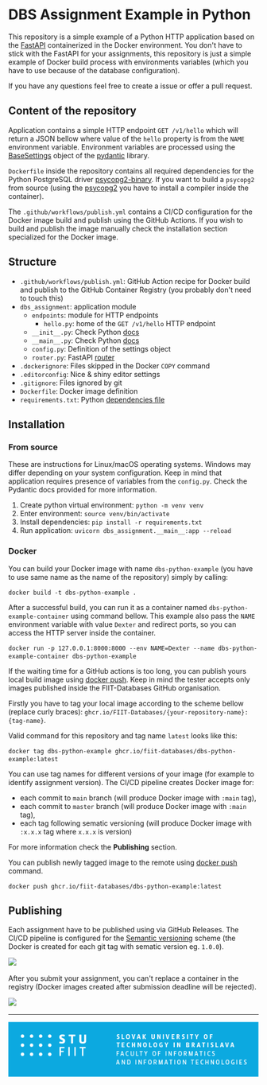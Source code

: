 # DBS Assignment Example in Python

This repository is a simple example of a Python HTTP application based on the [FastAPI](https://fastapi.tiangolo.com/)
containerized in the Docker environment. You don't have to stick with the FastAPI for your assignments, this repository
is just a simple example of Docker build process with environments variables (which you have to use because of the
database configuration).

If you have any questions feel free to create a issue or offer a pull request.

## Content of the repository

Application contains a simple HTTP endpoint `GET /v1/hello` which will return a JSON bellow where value of the `hello`
property is from the `NAME` environment variable. Environment variables are processed using the
[BaseSettings](https://docs.pydantic.dev/usage/settings/) object of the [pydantic](https://docs.pydantic.dev/) library.

`Dockerfile` inside the repository contains all required dependencies for the Python PostgreSQL driver
[psycopg2-binary](https://pypi.org/project/psycopg2-binary/). If you want to build a `psycopg2` from source (using the
[psycopg2](https://pypi.org/project/psycopg2/) you have to install a compiler inside the container).

The `.github/workflows/publish.yml` contains a CI/CD configuration for the Docker image build and publish using the
GitHub Actions. If you wish to build and publish the image manually check the installation section specialized for the
Docker image.

## Structure

- `.github/workflows/publish.yml`: GitHub Action recipe for Docker build and publish to the GitHub Container Registry
(you probably don't need to touch this)
- `dbs_assignment`: application module
  - `endpoints`: module for HTTP endpoints
    - `hello.py`: home of the `GET /v1/hello` HTTP endpoint
  - `__init__.py`: Check Python [docs](https://docs.python.org/3/tutorial/modules.html#packages)
  - `__main__.py`: Check Python [docs](https://docs.python.org/3/library/__main__.html)
  - `config.py`: Definition of the settings object
  - `router.py`: FastAPI [router](https://fastapi.tiangolo.com/tutorial/bigger-applications/?h=#apirouter)
- `.dockerignore`: Files skipped in the Docker `COPY` command
- `.editorconfig`: Nice & shiny editor settings
- `.gitignore`: Files ignored by git
- `Dockerfile`: Docker image definition
- `requirements.txt`: Python [dependencies file](https://pip.pypa.io/en/stable/reference/requirements-file-format/)

## Installation

### From source

These are instructions for Linux/macOS operating systems. Windows may differ depending on your system configuration.
Keep in mind that application requires presence of variables from the `config.py`. Check the Pydantic docs provided
for more information.

1. Create python virtual environment: `python -m venv venv`
2. Enter environment: `source venv/bin/activate`
3. Install dependencies: `pip install -r requirements.txt`
4. Run application: `uvicorn dbs_assignment.__main__:app --reload`

### Docker

You can build your Docker image with name `dbs-python-example` (you have to use same name as the name of the
repository) simply by calling:

```shell
docker build -t dbs-python-example .
```

After a successful build, you can run it as a container named `dbs-python-example-container` using command bellow.
This example also pass the `NAME` environment variable with value `Dexter` and redirect ports, so you can access the
HTTP server inside the container.

```shell
docker run -p 127.0.0.1:8000:8000 --env NAME=Dexter --name dbs-python-example-container dbs-python-example
```

If the waiting time for a GitHub actions is too long, you can publish yours local build image
using [docker push](https://docs.docker.com/engine/reference/commandline/push/). Keep in mind the tester accepts only
images published inside the FIIT-Databases GitHub organisation.

Firstly you have to tag your local image according to the scheme bellow (replace curly braces):
`ghcr.io/FIIT-Databases/{your-repository-name}:{tag-name}`.

Valid command for this repository and tag name `latest` looks like this:

```shell
docker tag dbs-python-example ghcr.io/fiit-databases/dbs-python-example:latest
```

You can use tag names for different versions of your image (for example to identify assignment version). The CI/CD
pipeline creates Docker image for:

- each commit to `main` branch (will produce Docker image with `:main` tag),
- each commit to `master` branch (will produce Docker image with `:main` tag),
- each tag following sematic versioning (will produce Docker image with `:x.x.x` tag where `x.x.x` is version)

For more information check the **Publishing** section.

You can publish newly tagged image to the remote using
[docker push](https://docs.docker.com/engine/reference/commandline/push/) command.

```shell
docker push ghcr.io/fiit-databases/dbs-python-example:latest
```

## Publishing

Each assignment have to be published using via GitHub Releases. The CI/CD pipeline is configured for the [Semantic
versioning](https://semver.org/) scheme (the Docker is created for each git tag with sematic version eg. `1.0.0`).

![](docs/publish.gif)

After you submit your assignment, you can't replace a container in the registry (Docker images created after
submission deadline will be rejected).

![](docs/releases.gif)

---
![](docs/fiit.png)
